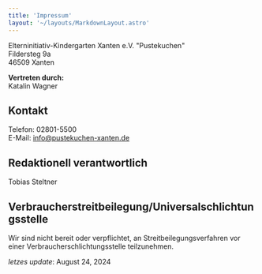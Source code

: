 ```yaml
---
title: 'Impressum'
layout: '~/layouts/MarkdownLayout.astro'
---
```


Elterninitiativ-Kindergarten Xanten e.V. "Pustekuchen"  
Fildersteg 9a  
46509 Xanten

**Vertreten durch:**  
Katalin Wagner

## Kontakt

Telefon: 02801-5500  
E-Mail: [info@pustekuchen-xanten.de](mailto:info@pustekuchen-xanten.de)

## Redaktionell verantwortlich

Tobias Steltner

## Verbraucherstreitbeilegung/Universalschlichtungsstelle

Wir sind nicht bereit oder verpflichtet, an Streitbeilegungsverfahren vor einer Verbraucherschlichtungsstelle teilzunehmen.

_letzes update_: August 24, 2024
